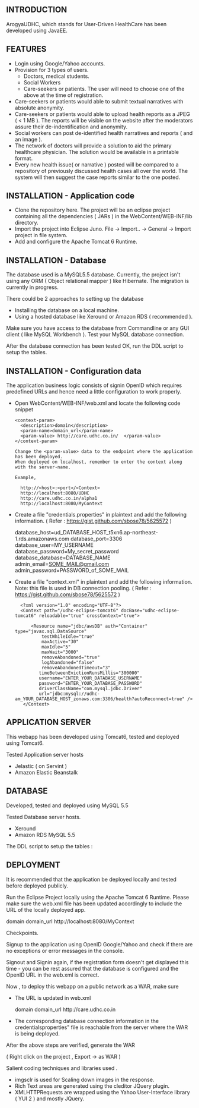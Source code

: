 INTRODUCTION
-------------

ArogyaUDHC, which stands for User-Driven HealthCare has been developed using JavaEE.

FEATURES 
---------

- Login using Google/Yahoo accounts.
- Provision for 3 types of users.
	- Doctors, medical students.
	- Social Workers 
	- Care-seekers or patients.
  The user will need to choose one of the above at the time of registration.
- Care-seekers or patients would able to submit textual narratives with absolute anonymity.	
- Care-seekers or patients would able to upload health reports as a JPEG ( < 1 MB ). The reports will be visible on the website after the moderators assure their de-indentification and anonymity.
- Social workers can post de-identified health narratives and reports ( and an image ).
- The network of doctors will provide a solution to aid the primary healthcare physician. The solution would be available in a printable format.
- Every new health issue( or narrative ) posted will be compared to a repository of previously discussed health cases all over the world. The system will then suggest the case reports similar to the one posted.



INSTALLATION - Application code
--------------------------------

- Clone the repository here. The project will be an eclipse project containing all the dependencies ( JARs ) in the WebContent/WEB-INF/lib directory.
- Import the project into Eclipse Juno. File -> Import.. -> General -> Import project in file system.
- Add and configure the Apache Tomcat 6 Runtime.



INSTALLATION - Database
-------------------------

The database used is a MySQL5.5 database. Currently, the project isn't using any ORM ( Object relational mapper ) like Hibernate. The migration is currently in progress.

There could be 2 approaches to setting up the database 

- Installing the database on a local machine.
- Using a hosted database like Xeround or Amazon RDS ( recommended ).


Make sure you have access to the database from Commandline or any GUI client ( like MySQL Workbench ).
Test your MySQL database connection. 

After the database connection has been tested OK, run the DDL script to setup the tables.

INSTALLATION - Configuration data 
----------------------------------

The application business logic consists of signin OpenID which requires predefined URLs and hence need a little configuration to work properly.

- Open WebContent/WEB-INF/web.xml and locate the following code snippet


	  <context-param>
	    <description>domain</description>
	    <param-name>domain_url</param-name>
	    <param-value> http://care.udhc.co.in/  </param-value>
	  </context-param>

	  Change the <param-value> data to the endpoint where the application has been deployed.
	  When deployed on localhost, remember to enter the context along with the server-name.  

	  Example, 

	  	http://<host>:<port>/<Context>
	  	http://localhost:8080/UDHC
	  	http://care.udhc.co.in/alpha1
	  	http://localhost:8080/MyContext


-  Create a file "credentials.properties" in plaintext and add the following 	 	information.  ( Refer : https://gist.github.com/sbose78/5625572 )

	database_host=ud_DATABASE_HOST_t5xn6.ap-northeast-1.rds.amazonaws.com
	database_port=3306
	database_user=MY_USERNAME
	database_password=My_secret_password
	database_database=DATABASE_NAME
	admin_email=SOME_MAIL@gmail.com
	admin_password=PASSWORD_of_SOME_MAIL

- Create a file "context.xml" in plaintext and add the following information. 	  	Note: this file is used in DB connection pooling.
	( Refer : https://gist.github.com/sbose78/5625572 ) 

		<?xml version="1.0" encoding="UTF-8"?>
		<Context path="/udhc-eclipse-tomcat6" docBase="udhc-eclipse-tomcat6" reloadable="true" crossContext="true">
		    
		    <Resource name="jdbc/awsDB" auth="Container" type="javax.sql.DataSource"
		        testWhileIdle="true"
		       	maxActive="30"
				maxIdle="5"
				maxWait="3000"
				removeAbandoned="true"
				logAbandoned="false"
				removeAbandonedTimeout="3"
			   timeBetweenEvictionRunsMillis="300000"
		       username="ENTER_YOUR_DATABASE_USERNAME" 
		       password="ENTER_YOUR_DATABASE_PASSWORD"
		       driverClassName="com.mysql.jdbc.Driver"  
		       url="jdbc:mysql://udhc-am_YOUR_DATABASE_HOST_zonaws.com:3306/health?autoReconnect=true" />    
		 </Context>




APPLICATION SERVER 
-------------------
This webapp has been developed using Tomcat6, tested and deployed using Tomcat6.

Tested Application server hosts
- Jelastic ( on Servint )
- Amazon Elastic Beanstalk


DATABASE 
----------

Developed, tested and deployed using MySQL 5.5

Tested Database server hosts.

- Xeround 
- Amazon RDS MySQL 5.5

The DDL script to setup the tables :

DEPLOYMENT 
-----------

It is recommended that the application be deployed locally and tested before deployed publicly. 

Run the Eclipse Project locally using the Apache Tomcat 6 Runtime. 
Please make sure the web.xml file has been updated accordingly to include the URL of the locally deployed app.

<context-param>
	    <description>domain</description>
	    <param-name>domain_url</param-name>
	    <param-value> http://localhost:8080/MyContext</param-value>
</context-param>

Checkpoints.

Signup to the application using OpenID Google/Yahoo and check if there are no exceptions or error messages in the console.

Signout and Signin again, if the registration form doesn't get displayed this time - you can be rest assured that the database is configured and the OpenID URL in the web.xml is correct.

Now , to deploy this webapp on a public network as a WAR, make sure
- The URL is updated in web.xml

	<context-param>
	    <description>domain</description>
	    <param-name>domain_url</param-name>
	    <param-value> http://care.udhc.co.in</param-value>
	</context-param>
- The corresponding database connection information in the credentialsproperties" file is reachable from the server where the WAR is being deployed.

After the above steps are verified, generate the WAR 

( Right click on the project , Export -> as WAR )

Salient coding techniques and libraries used .

- imgsclr is used for Scaling down images in the response.
- Rich Text areas are generated using the cleditor JQuery plugin.
- XMLHTTPRequests are wrapped using the Yahoo User-Interface library ( YUI 2 ) and mostly JQuery.